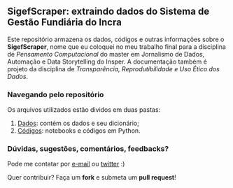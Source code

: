 ## SigefScraper: extraindo dados do Sistema de Gestão Fundiária do Incra
Este repositório armazena os dados, códigos e outras informações sobre o **SigefScraper**, nome que eu coloquei no meu trabalho final para a disciplina de *Pensamento Computacional* do master em Jornalismo de Dados, Automação e Data Storytelling do Insper. A documentação também é projeto da disciplina de *Transparência, Reprodutibilidade e Uso Ético dos Dados*.

### Navegando pelo repositório
Os arquivos utilizados estão dividos em duas pastas:
1. [Dados](https://github.com/biamuniz/sigefscraper/tree/main/dados): contém os dados e seu dicionário;
2. [Códigos](https://github.com/biamuniz/sigefscraper/tree/main/codigo): notebooks e códigos em Python.


### Dúvidas, sugestões, comentários, feedbacks? 
Pode me contatar por [e-mail](mailto:biancamuniz@usp.br) ou [twitter](https://twitter.com/biancamuniz__) :)

Quer contribuir? Faça um **fork** e submeta um **pull request**!
